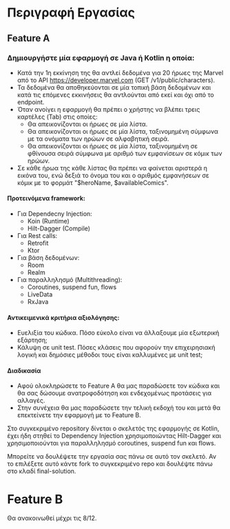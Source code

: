 # Περιγραφή Εργασίας
## Feature A
### Δημιουργήστε μία εφαρμογή σε Java ή Kotlin η οποία:

* Κατά την 1η εκκίνηση της θα αντλεί δεδομένα για 20 ήρωες της Marvel από το API https://developer.marvel.com (GET /v1/public/characters).
* Τα δεδομένα θα αποθηκεύονται σε μία τοπική βάση δεδομένων και κατά τις επόμενες εκκινήσεις θα αντλούνται από εκεί και όχι από το endpoint.
* Όταν ανοίγει η εφαρμογή θα πρέπει ο χρήστης να βλέπει τρεις καρτέλες (Tab) στις οποίες:
    * Θα απεικονίζονται οι ήρωες σε μία λίστα.
    * Θα απεικονίζονται οι ήρωες σε μία λίστα, ταξινομημένη σύμφωνα με τα ονόματα των ηρώων σε αλφαβητική σειρά.
    * Θα απεικονίζονται οι ήρωες σε μία λίστα, ταξινομημένη σε φθίνουσα σειρά σύμφωνα με αριθμό των εμφανίσεων σε κόμικ των ηρώων.
* Σε κάθε ήρωα της κάθε λίστας θα πρέπει να φαίνεται αριστερά η εικόνα του, ενώ δεξιά το όνομα του και ο αριθμός εμφανήσεων σε κόμικ με το φορμάτ "$heroName, $availableComics".

#### Προτεινόμενα framework:
* Για Dependecny Injection: 
    * Koin (Runtime)
    * Hilt-Dagger (Compile)
* Για Rest calls: 
    * Retrofit
    * Ktor
* Για βάση δεδομένων:
    * Room
    * Realm
* Για παραλληλησμό (Multithreading):
    * Coroutines, suspend fun, flows
    * LiveData
    * RxJava

#### Αντικειμενικά κριτήρια αξιολόγησης:
* Ευελιξία του κώδικα. Πόσο εύκολο είναι να άλλαξουμε μία εξωτερική εξάρτηση;
* Κάλυψη σε unit test. Πόσες κλάσεις που αφορούν την επιχειρησιακή λογική και δημόσιες μέθοδοι τους είναι καλλυμένες με unit test;

#### Διαδικασία
* Αφού ολοκληρώσετε το Feature A θα μας παραδώσετε τον κώδικα και θα σας δώσουμε ανατροφοδότηση και ενδεχομένως προτάσεις για αλλαγές.
* Στην συνέχεια θα μας παραδώσετε την τελική εκδοχή του και μετά θα επεκτείνετε την εφαρμογή με το Feature B.

Στο συγκεκριμένο repository δίνεται ο σκελετός της εφαρμογής σε Kotlin, έχει ήδη στηθεί το Dependency Injection χρησιμοποιώντας Hilt-Dagger και χρησιμοποιούνται για παραλληλησμό coroutines, suspend fun και flows.

Μπορείτε να δουλέψετε την εργασία σας πάνω σε αυτό τον σκελετό. Αν το επιλέξετε αυτό κάντε fork το συγκεκριμένο repo και δουλέψτε πάνω στο κλαδί final-solution.

# Feature B
Θα ανακοινωθεί μέχρι τις 8/12.